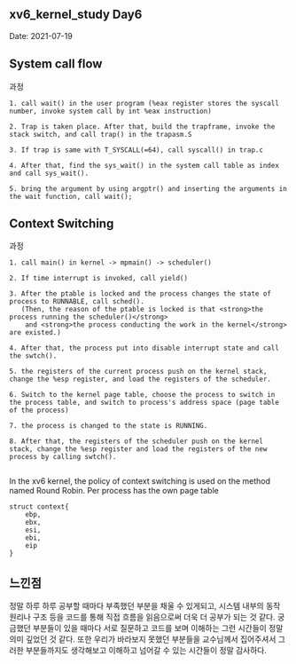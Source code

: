## xv6_kernel_study Day6
  
Date: 2021-07-19

## System call flow 
   
  과정
   ```
1. call wait() in the user program (%eax register stores the syscall number, invoke system call by int %eax instruction)    
       
2. Trap is taken place. After that, build the trapframe, invoke the stack switch, and call trap() in the trapasm.S  
       
3. If trap is same with T_SYSCALL(=64), call syscall() in trap.c  
        
4. After that, find the sys_wait() in the system call table as index and call sys_wait(). 
       
5. bring the argument by using argptr() and inserting the arguments in the wait function, call wait(); 
   ```

## Context Switching 

   과정
   ```
1. call main() in kernel -> mpmain() -> scheduler()  
   
2. If time interrupt is invoked, call yield() 
      
3. After the ptable is locked and the process changes the state of process to RUNNABLE, call sched(). 
      (Then, the reason of the ptable is locked is that <strong>the process running the scheduler()</strong>
       and <strong>the process conducting the work in the kernel</strong> are existed.)   
       
4. After that, the process put into disable interrupt state and call the swtch().  
       
5. the registers of the current process push on the kernel stack, change the %esp register, and load the registers of the scheduler.  
       
6. Switch to the kernel page table, choose the process to switch in the process table, and switch to process's address space (page table of the process)   
       
7. the process is changed to the state is RUNNING. 
        
8. After that, the registers of the scheduler push on the kernel stack, change the %esp register and load the registers of the new process by calling swtch().    
       
   ```
   In the xv6 kernel, the policy of context switching is used on the method named Round Robin. 
   Per process has the own page table
   ```
   struct context{  
       ebp, 
       ebx, 
       esi, 
       ebi, 
       eip   
   }
   ``` 

## 느낀점   
   
   정말 하루 하루 공부할 때마다 부족했던 부분을 채울 수 있게되고, 시스템 내부의 동작 원리나 구조 등을 코드를 통해 직접 흐름을 읽음으로써 더욱 더 공부가 되는 것 같다. 궁금했던 부분들이 있을 때마다 서로 질문하고 코드를 보며 이해하는 그런 시간들이 정말 의미 깊었던 것 같다. 또한 우리가 바라보지 못했던 부분들을 교수님께서 집어주셔서 그러한 부분들까지도 생각해보고 이해하고 넘어갈 수 있는 시간들이 정말 감사하다.   



